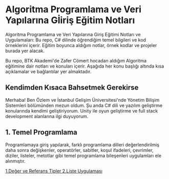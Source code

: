 #  Algoritma Programlama ve Veri Yapılarına Gİiriş Eğitim Notları
Algoritma Programlama ve Veri Yapılarına Giriş Eğitimi Notları ve Uygulamaları:  Bu repo, C# dilinde öğrendiğim temel bilgileri ve kod örneklerini içerir. Eğitim boyunca aldığım notlar, örnek kodlar ve projeler burada yer alacak. 


Bu repo, BTK Akademi'de Zafer Cömert hocadan aldığım Algoritma eğitimine dair notları ve konuları içerir. Aşağıda her konu başlığı altında kısa açıklamalar ve bağlantılar yer almaktadır.

## Kendimden Kısaca Bahsetmek Gerekirse

Merhaba! Ben Özlem ve İstanbul Gelişim Üniversitesi'nde Yönetim Bilişim Sistemleri bölümünden mezun oldum. Şu anda C# dili ve yazılım geliştirme konularında kendimi geliştiriyorum. Unity ile oyun geliştirme ve full stack development alanlarına ilgi duyuyorum. 

## 1. Temel Programlama
Programlamaya giriş yapılarak, farklı programlama dilleri değerlendirilmiş daha sonra değişkenler, operatörler, sabitler, koşul ifadeleri, çevrimler, diziler, listeler, metotlar gibi temel programlama bileşenleri uygulamları ele alınmıştır. 

[1.Değer ve Referans Tipler ](https://github.com/ozlemars/btkAkademi-Algoritma/tree/main/TemelProgramlama/1)
[2.Liste Uygulaması ](https://github.com/ozlemars/btkAkademi-Algoritma/tree/main/TemelProgramlama/2)




